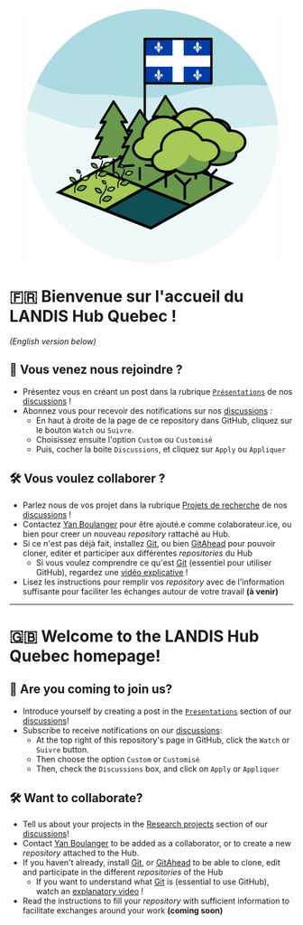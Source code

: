 <p align="center">
<img src="https://github.com/landis-hub-quebec/landis-hub-quebec.github.io/blob/master/assets/media/callToActionLogo.png?raw=true"/>
</p>


# 🇫🇷 Bienvenue sur l'accueil du LANDIS Hub Quebec !
*(English version below)*

## 🤝 Vous venez nous rejoindre ?

- Présentez vous en créant un post dans la rubrique [`Présentations`](https://github.com/landis-hub-quebec/hub/discussions/categories/presentations) de nos [discussions](https://github.com/landis-hub-quebec/hub/discussions) !
- Abonnez vous pour recevoir des notifications sur nos [discussions](https://github.com/landis-hub-quebec/hub/discussions) :
  - En haut à droite de la page de ce repository dans GitHub, cliquez sur le bouton `Watch` ou `Suivre`.
  - Choisissez ensuite l'option `Custom` ou `Customisé`
  - Puis, cocher la boite `Discussions`, et cliquez sur `Apply` ou `Appliquer`

## 🛠 Vous voulez collaborer ?

- Parlez nous de vos projet dans la rubrique [Projets de recherche](https://github.com/landis-hub-quebec/hub/discussions/categories/projets-de-recherche) de nos [discussions](https://github.com/landis-hub-quebec/hub/discussions) !
- Contactez [Yan Boulanger](yan.boulanger@NRCan-RNCan.gc.ca) pour être ajouté.e comme colaborateur.ice, ou bien pour creer un nouveau *repository* rattaché au Hub.
- Si ce n'est pas déjà fait, installez [Git](https://git-scm.com/), ou bien [GitAhead](https://gitahead.github.io/gitahead.com/) pour pouvoir cloner, editer et participer aux différentes *repositories* du Hub
  - Si vous voulez comprendre ce qu'est [Git](https://git-scm.com/) (essentiel pour utiliser GitHub), regardez une [vidéo explicative](https://www.youtube.com/watch?v=gp_k0UVOYMw) !
- Lisez les instructions pour remplir vos *repository* avec de l'information suffisante pour faciliter les échanges autour de votre travail **(à venir)**

* * *

# 🇬🇧 Welcome to the LANDIS Hub Quebec homepage!

## 🤝 Are you coming to join us?

- Introduce yourself by creating a post in the [`Presentations`](https://github.com/landis-hub-quebec/hub/discussions/categories/presentations) section of our [discussions](https://github.com/landis-hub-quebec/hub/discussions)!
- Subscribe to receive notifications on our [discussions](https://github.com/landis-hub-quebec/hub/discussions):
  - At the top right of this repository's page in GitHub, click the `Watch` or `Suivre` button.
  - Then choose the option `Custom` or `Customisé`
  - Then, check the `Discussions` box, and click on `Apply` or `Appliquer`

## 🛠 Want to collaborate?

- Tell us about your projects in the [Research projects](https://github.com/landis-hub-quebec/hub/discussions/categories/projets-de-recherche) section of our [discussions](https://github.com/landis-hub-quebec/hub/discussions)!
- Contact [Yan Boulanger](yan.boulanger@NRCan-RNCan.gc.ca) to be added as a collaborator, or to create a new *repository* attached to the Hub.
- If you haven't already, install [Git](https://git-scm.com/), or [GitAhead](https://gitahead.github.io/gitahead.com/) to be able to clone, edit and participate in the different *repositories* of the Hub
  - If you want to understand what [Git](https://git-scm.com/) is (essential to use GitHub), watch an [explanatory video](https://www.youtube.com/watch?v=2ReR1YJrNOM) !
- Read the instructions to fill your *repository* with sufficient information to facilitate exchanges around your work **(coming soon)** 
